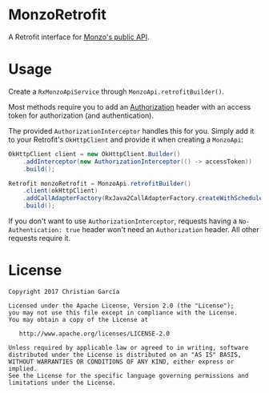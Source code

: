 # MonzoRetrofit

A Retrofit interface for [Monzo's public API](https://monzo.com/docs/).

# Usage
Create a `RxMonzoApiService` through `MonzoApi.retrofitBuilder()`.

Most methods require you to add an [Authorization](https://monzo.com/docs/#authentication) header with an access token
for authorization (and authentication).

The provided `AuthorizationInterceptor` handles this for you. Simply add it to your Retrofit's
`OkHttpClient` and provide it when creating a `MonzoApi`:

```java
OkHttpClient client = new OkHttpClient.Builder()
    .addInterceptor(new AuthorizationInterceptor(() -> accessToken))
    .build();

Retrofit monzoRetrofit = MonzoApi.retrofitBuilder()
    .client(okHttpClient)
    .addCallAdapterFactory(RxJava2CallAdapterFactory.createWithScheduler(Schedulers.io()))
    .build();
```

If you don't want to use `AuthorizationInterceptor`, requests having a `No-Authentication: true`
header won't need an `Authorization` header. All other requests require it.

# License

    Copyright 2017 Christian García

    Licensed under the Apache License, Version 2.0 (the "License");
    you may not use this file except in compliance with the License.
    You may obtain a copy of the License at

       http://www.apache.org/licenses/LICENSE-2.0

    Unless required by applicable law or agreed to in writing, software
    distributed under the License is distributed on an "AS IS" BASIS,
    WITHOUT WARRANTIES OR CONDITIONS OF ANY KIND, either express or implied.
    See the License for the specific language governing permissions and
    limitations under the License.
